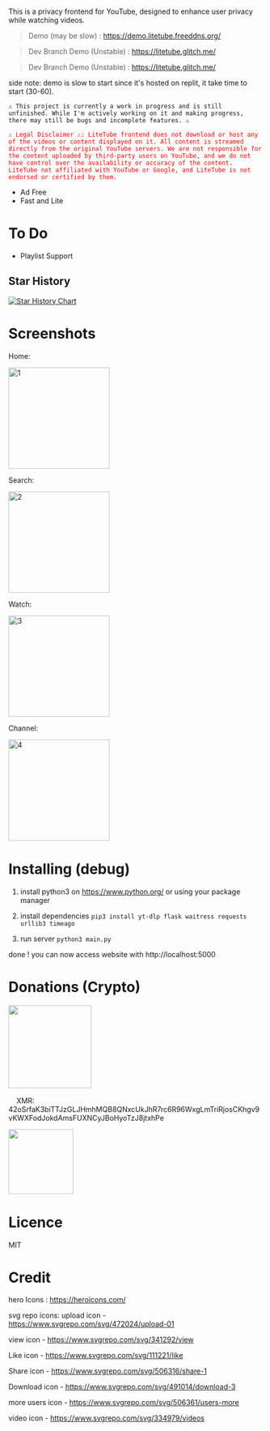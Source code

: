 <p align="center">
  <picture>
    <source media="(prefers-color-scheme: dark)" srcset="https://github.com/Mollomm1/LiteTube/blob/assets/logo.png?raw=true">
    <source media="(prefers-color-scheme: light)" srcset="https://github.com/Mollomm1/LiteTube/blob/assets/logo_white.png?raw=true">
    <img alt="" src="">
  </picture>
</p>

This is a privacy frontend for YouTube, designed to enhance user privacy while watching videos.

> Demo (may be slow) : https://demo.litetube.freeddns.org/

> Dev Branch Demo (Unstable) : https://litetube.glitch.me/

> Dev Branch Demo (Unstable) : https://litetube.glitch.me/

side note: demo is slow to start since it's hosted on replit, it take time to start (30-60).

`⚠️ This project is currently a work in progress and is still unfinished. While I'm actively working on it and making progress, there may still be bugs and incomplete features. ⚠️`

<span style="color:red">`⚠️ Legal Disclaimer ⚠️: LiteTube frontend does not download or host any of the videos or content displayed on it. All content is streamed directly from the original YouTube servers. We are not responsible for the content uploaded by third-party users on YouTube, and we do not have control over the availability or accuracy of the content. LiteTube not affiliated with YouTube or Google, and LiteTube is not endorsed or certified by them.`</span>

* Ad Free
* Fast and Lite

# To Do

* Playlist Support

## Star History

[![Star History Chart](https://api.star-history.com/svg?repos=mollomm1/LiteTube&type=Date)](https://star-history.com/#mollomm1/LiteTube&Date)

# Screenshots

Home:

<img src="https://github.com/Mollomm1/LiteTube/blob/master/assets/screenshots/1.png?raw=true" alt="1" width="200"/>

Search:

<img src="https://github.com/Mollomm1/LiteTube/blob/master/assets/screenshots/2.png?raw=true" alt="2" width="200"/>

Watch:

<img src="https://github.com/Mollomm1/LiteTube/blob/master/assets/screenshots/3.png?raw=true" alt="3" width="200"/>

Channel:

<img src="https://github.com/Mollomm1/LiteTube/blob/master/assets/screenshots/4.png?raw=true" alt="4" width="200"/>

# Installing (debug)
1. install python3 on https://www.python.org/ or using your package manager

2. install dependencies
`pip3 install yt-dlp flask waitress requests urllib3 timeago`

3. run server
`python3 main.py`

done ! you can now access website with http://localhost:5000
# Donations (Crypto)

<img src="https://i.imgur.com/uYmXzVR.gif" width="164">

<img src="https://www.getmonero.org/press-kit/symbols/monero-symbol-480.png" alt="" width="16" />XMR: 42oSrfaK3biTTJzGLJHmhMQB8QNxcUkJhR7rc6R96WxgLmTriRjosCKhgv9vKWXFodJokdAmsFUXNCyJBoHyoTzJ8jtxhPe

<img src="https://i.imgur.com/tEEwMCy.png" width="128"/>

# Licence
MIT

# Credit

hero Icons : https://heroicons.com/

svg repo icons:
upload icon - https://www.svgrepo.com/svg/472024/upload-01

view icon - https://www.svgrepo.com/svg/341292/view

Like icon - https://www.svgrepo.com/svg/111221/like

Share icon - https://www.svgrepo.com/svg/506316/share-1

Download icon - https://www.svgrepo.com/svg/491014/download-3

more users icon - https://www.svgrepo.com/svg/506361/users-more

video icon - https://www.svgrepo.com/svg/334979/videos
